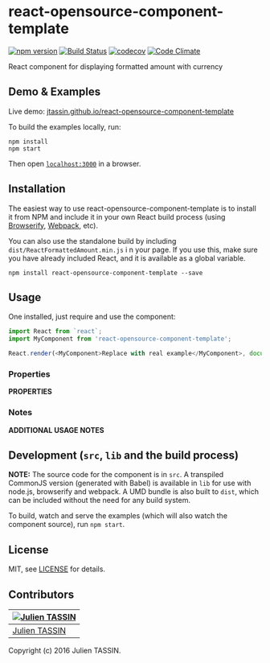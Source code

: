 # react-opensource-component-template
[![npm version](https://badge.fury.io/js/react-opensource-component-template.svg)](https://badge.fury.io/js/react-opensource-component-template) 
[![Build Status](https://travis-ci.org/jtassin/react-opensource-component-template.svg?branch=master)](https://travis-ci.org/jtassin/react-opensource-component-template)
[![codecov](https://codecov.io/gh/jtassin/react-opensource-component-template/branch/master/graph/badge.svg)](https://codecov.io/gh/jtassin/react-opensource-component-template)
[![Code Climate](https://codeclimate.com/github/jtassin/react-opensource-component-template/badges/gpa.svg)](https://codeclimate.com/github/jtassin/react-opensource-component-template)

React component for displaying formatted amount with currency


## Demo & Examples

Live demo: [jtassin.github.io/react-opensource-component-template](http://jtassin.github.io/react-opensource-component-template/)

To build the examples locally, run:

```
npm install
npm start
```

Then open [`localhost:3000`](http://localhost:3000) in a browser.


## Installation

The easiest way to use react-opensource-component-template is to install it from NPM and include it in your own React build process (using [Browserify](http://browserify.org), [Webpack](http://webpack.github.io/), etc).

You can also use the standalone build by including `dist/ReactFormattedAmount.min.js` i n your page. If you use this, make sure you have already included React, and it is available as a global variable.

```
npm install react-opensource-component-template --save
```


## Usage

One installed, just require and use the component:
```javascript
import React from `react`;
import MyComponent from 'react-opensource-component-template';

React.render(<MyComponent>Replace with real example</MyComponent>, document.querySelector('#main'));
```


### Properties

__PROPERTIES__

### Notes

__ADDITIONAL USAGE NOTES__


## Development (`src`, `lib` and the build process)

**NOTE:** The source code for the component is in `src`. A transpiled CommonJS version (generated with Babel) is available in `lib` for use with node.js, browserify and webpack. A UMD bundle is also built to `dist`, which can be included without the need for any build system.

To build, watch and serve the examples (which will also watch the component source), run `npm start`. 

## License

MIT, see [LICENSE](/LICENSE) for details.

## Contributors

[![Julien TASSIN](https://avatars0.githubusercontent.com/u/1771191?v=3&s=144)](https://github.com/roylee0704/) |
---|
[Julien TASSIN](https://github.com/jtassin) |

Copyright (c) 2016 Julien TASSIN.

